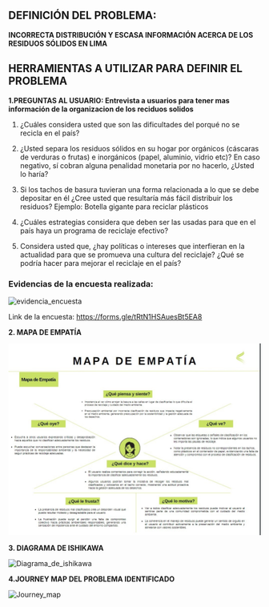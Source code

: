 ## **DEFINICIÓN DEL PROBLEMA:**

**INCORRECTA DISTRIBUCIÓN Y ESCASA INFORMACIÓN ACERCA DE LOS RESIDUOS SÓLIDOS EN LIMA**


## **HERRAMIENTAS A UTILIZAR PARA DEFINIR EL PROBLEMA**


**1.PREGUNTAS AL USUARIO: Entrevista a usuarios para tener mas información de la organizacion de los reciduos solidos**

1. ¿Cuáles considera usted que son las dificultades del porqué no se recicla en el país? 

2. ¿Usted separa los residuos sólidos en su hogar por orgánicos (cáscaras de verduras o frutas) e inorgánicos (papel, aluminio, vidrio etc)? En caso negativo, sí cobran alguna penalidad monetaria por no hacerlo, ¿Usted lo haría?

 3. Si los tachos de basura tuvieran una forma relacionada a lo que se debe depositar en él ¿Cree usted que resultaría más fácil distribuir los residuos? Ejemplo: Botella gigante para reciclar plásticos

4. ¿Cuáles estrategias considera que deben ser las usadas para que en el país haya un programa de reciclaje efectivo?

5. Considera usted que, ¿hay políticas o intereses que interfieran en la actualidad para que se promueva una cultura del reciclaje? ¿Qué se podría hacer para mejorar el reciclaje en el país?


### **Evidencias de la encuesta realizada:**

![evidencia_encuesta](<../../Carpetas_del_Proyecto/Imagenes/Definición del problema/Evidencia_de_encuesta.jpeg>)

Link de la encuesta: https://forms.gle/tRtN1HSAuesBt5EA8 


**2. MAPA DE EMPATÍA**

![Mapa_de_empatía](<../../Carpetas_del_Proyecto/Imagenes/Definición del problema/Mapa de empatía.jpeg>)

**3. DIAGRAMA DE ISHIKAWA** 


![Diagrama_de_ishikawa](<../../Carpetas_del_Proyecto/Imagenes/Definición del problema/Diagrama de Ishikawa.jpeg>)


**4.JOURNEY MAP DEL PROBLEMA IDENTIFICADO**

![Journey_map](<../../Carpetas_del_Proyecto/Imagenes/Definición del problema/Journey map.jpeg>)
